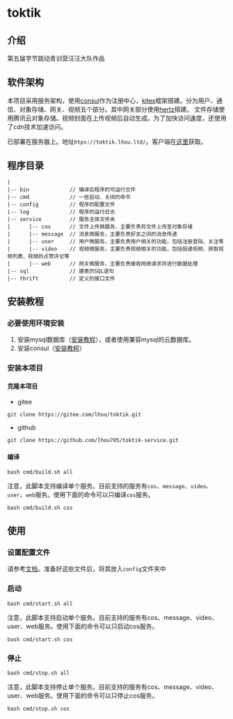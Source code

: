 # toktik
## 介绍
第五届字节跳动青训营汪汪大队作品

## 软件架构
本项目采用服务架构，使用[consul](https://www.consul.io/)作为注册中心，[kitex](https://www.cloudwego.io/zh/docs/kitex/)框架搭建。分为用户、通信、对象存储、网关、视频五个部分。其中网关部分使用[hertz](https://www.cloudwego.io/zh/docs/hertz/)搭建。
文件存储使用腾讯云对象存储。视频封面在上传视频后自动生成。为了加快访问速度，还使用了cdn技术加速访问。

已部署在服务器上。地址`htps://toktik.lhou.ltd/`。客户端在[这里](https://bytedance.feishu.cn/docs/doccnM9KkBAdyDhg8qaeGlIz7S7)获取。

## 程序目录
```
|
|-- bin             // 编译后程序的可运行文件    
|-- cmd             // 一些启动、关闭的命令
|-- config          // 程序的配置文件
|-- log             // 程序的运行日志
|-- service         // 服务主体文件夹
|      |-- cos      // 文件上传微服务，主要负责将文件上传至对象存储
|      |-- message  // 消息微服务，主要负责好友之间的消息传递
|      |-- user     // 用户微服务，主要负责用户相关的功能，包括注册登陆、关注等
|      |-- video    // 视频微服务，主要负责视频相关的功能，包括投递视频、获取视频列表、视频的点赞评论等
|      |-- web      // 网关微服务，主要负责接收网络请求并进行数据处理
|-- sql             // 建表的SQL语句
|-- thrift          // 定义的接口文件
```

## 安装教程
### 必要使用环境安装
1. 安装mysql数据库（[安装教程](https://dev.mysql.com/doc/mysql-installation-excerpt/8.0/en/)），或者使用兼容mysql的云数据库。
2. 安装consul（[安装教程](https://developer.hashicorp.com/consul/downloads)）
### 安装本项目
#### 克隆本项目
- gitee
```shell
git clone https://gitee.com/lhou/toktik.git
```
- github 
```shell
git clone https://github.com/lhou705/toktik-service.git
```
#### 编译
```shell
bash cmd/build.sh all
```
注意，此脚本支持编译单个服务。目前支持的服务有`cos`、`message`、`video`、 `user`、`web`服务。使用下面的命令可以只编译`cos`服务。
```shell
bash cmd/build.sh cos
```
## 使用
### 设置配置文件
请参考[文档](docs/config.md)。准备好这些文件后，将其放入`config`文件夹中
### 启动
```shell
bash cmd/start.sh all
```
注意，此脚本支持启动单个服务。目前支持的服务有cos、message、video、 user、web服务。使用下面的命令可以只启动cos服务。
```shell
bash cmd/start.sh cos
```
### 停止
```shell
bash cmd/stop.sh all
```
注意，此脚本支持停止单个服务。目前支持的服务有cos、message、video、 user、web服务。使用下面的命令可以只停止cos服务。
```shell
bash cmd/stop.sh cos
```